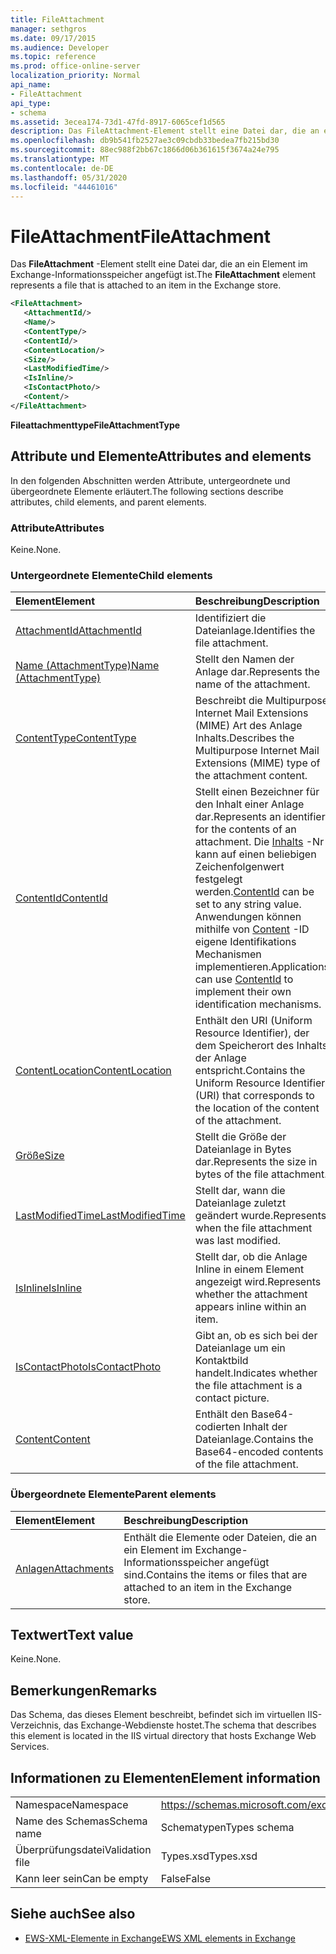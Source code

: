 ```yaml
---
title: FileAttachment
manager: sethgros
ms.date: 09/17/2015
ms.audience: Developer
ms.topic: reference
ms.prod: office-online-server
localization_priority: Normal
api_name:
- FileAttachment
api_type:
- schema
ms.assetid: 3ecea174-73d1-47fd-8917-6065cef1d565
description: Das FileAttachment-Element stellt eine Datei dar, die an ein Element im Exchange-Informationsspeicher angefügt ist.
ms.openlocfilehash: db9b541fb2527ae3c09cbdb33bedea7fb215bd30
ms.sourcegitcommit: 88ec988f2bb67c1866d06b361615f3674a24e795
ms.translationtype: MT
ms.contentlocale: de-DE
ms.lasthandoff: 05/31/2020
ms.locfileid: "44461016"
---
```

# <a name="fileattachment"></a><span data-ttu-id="4cfe6-103">FileAttachment</span><span class="sxs-lookup"><span data-stu-id="4cfe6-103">FileAttachment</span></span>

<span data-ttu-id="4cfe6-104">Das **FileAttachment** -Element stellt eine Datei dar, die an ein Element im Exchange-Informationsspeicher angefügt ist.</span><span class="sxs-lookup"><span data-stu-id="4cfe6-104">The **FileAttachment** element represents a file that is attached to an item in the Exchange store.</span></span> 
  
```XML
<FileAttachment>
   <AttachmentId/>
   <Name/>
   <ContentType/>
   <ContentId/>
   <ContentLocation/>
   <Size/>
   <LastModifiedTime/>
   <IsInline/>
   <IsContactPhoto/>
   <Content/>
</FileAttachment>
```

 <span data-ttu-id="4cfe6-105">**Fileattachmenttype**</span><span class="sxs-lookup"><span data-stu-id="4cfe6-105">**FileAttachmentType**</span></span>
## <a name="attributes-and-elements"></a><span data-ttu-id="4cfe6-106">Attribute und Elemente</span><span class="sxs-lookup"><span data-stu-id="4cfe6-106">Attributes and elements</span></span>

<span data-ttu-id="4cfe6-107">In den folgenden Abschnitten werden Attribute, untergeordnete und übergeordnete Elemente erläutert.</span><span class="sxs-lookup"><span data-stu-id="4cfe6-107">The following sections describe attributes, child elements, and parent elements.</span></span>
  
### <a name="attributes"></a><span data-ttu-id="4cfe6-108">Attribute</span><span class="sxs-lookup"><span data-stu-id="4cfe6-108">Attributes</span></span>

<span data-ttu-id="4cfe6-109">Keine.</span><span class="sxs-lookup"><span data-stu-id="4cfe6-109">None.</span></span>
  
### <a name="child-elements"></a><span data-ttu-id="4cfe6-110">Untergeordnete Elemente</span><span class="sxs-lookup"><span data-stu-id="4cfe6-110">Child elements</span></span>

|<span data-ttu-id="4cfe6-111">**Element**</span><span class="sxs-lookup"><span data-stu-id="4cfe6-111">**Element**</span></span>|<span data-ttu-id="4cfe6-112">**Beschreibung**</span><span class="sxs-lookup"><span data-stu-id="4cfe6-112">**Description**</span></span>|
|:-----|:-----|
|[<span data-ttu-id="4cfe6-113">AttachmentId</span><span class="sxs-lookup"><span data-stu-id="4cfe6-113">AttachmentId</span></span>](attachmentid.md) <br/> |<span data-ttu-id="4cfe6-114">Identifiziert die Dateianlage.</span><span class="sxs-lookup"><span data-stu-id="4cfe6-114">Identifies the file attachment.</span></span>  <br/> |
|[<span data-ttu-id="4cfe6-115">Name (AttachmentType)</span><span class="sxs-lookup"><span data-stu-id="4cfe6-115">Name (AttachmentType)</span></span>](name-attachmenttype.md) <br/> |<span data-ttu-id="4cfe6-116">Stellt den Namen der Anlage dar.</span><span class="sxs-lookup"><span data-stu-id="4cfe6-116">Represents the name of the attachment.</span></span>  <br/> |
|[<span data-ttu-id="4cfe6-117">ContentType</span><span class="sxs-lookup"><span data-stu-id="4cfe6-117">ContentType</span></span>](contenttype.md) <br/> |<span data-ttu-id="4cfe6-118">Beschreibt die Multipurpose Internet Mail Extensions (MIME) Art des Anlage Inhalts.</span><span class="sxs-lookup"><span data-stu-id="4cfe6-118">Describes the Multipurpose Internet Mail Extensions (MIME) type of the attachment content.</span></span>  <br/> |
|[<span data-ttu-id="4cfe6-119">ContentId</span><span class="sxs-lookup"><span data-stu-id="4cfe6-119">ContentId</span></span>](contentid.md) <br/> |<span data-ttu-id="4cfe6-120">Stellt einen Bezeichner für den Inhalt einer Anlage dar.</span><span class="sxs-lookup"><span data-stu-id="4cfe6-120">Represents an identifier for the contents of an attachment.</span></span> <span data-ttu-id="4cfe6-121">Die [Inhalts](contentid.md) -Nr kann auf einen beliebigen Zeichenfolgenwert festgelegt werden.</span><span class="sxs-lookup"><span data-stu-id="4cfe6-121">[ContentId](contentid.md) can be set to any string value.</span></span> <span data-ttu-id="4cfe6-122">Anwendungen können mithilfe von [Content](contentid.md) -ID eigene Identifikations Mechanismen implementieren.</span><span class="sxs-lookup"><span data-stu-id="4cfe6-122">Applications can use [ContentId](contentid.md) to implement their own identification mechanisms.</span></span>  <br/> |
|[<span data-ttu-id="4cfe6-123">ContentLocation</span><span class="sxs-lookup"><span data-stu-id="4cfe6-123">ContentLocation</span></span>](contentlocation.md) <br/> |<span data-ttu-id="4cfe6-124">Enthält den URI (Uniform Resource Identifier), der dem Speicherort des Inhalts der Anlage entspricht.</span><span class="sxs-lookup"><span data-stu-id="4cfe6-124">Contains the Uniform Resource Identifier (URI) that corresponds to the location of the content of the attachment.</span></span>  <br/> |
|[<span data-ttu-id="4cfe6-125">Größe</span><span class="sxs-lookup"><span data-stu-id="4cfe6-125">Size</span></span>](size.md) <br/> |<span data-ttu-id="4cfe6-126">Stellt die Größe der Dateianlage in Bytes dar.</span><span class="sxs-lookup"><span data-stu-id="4cfe6-126">Represents the size in bytes of the file attachment.</span></span>  <br/> |
|[<span data-ttu-id="4cfe6-127">LastModifiedTime</span><span class="sxs-lookup"><span data-stu-id="4cfe6-127">LastModifiedTime</span></span>](lastmodifiedtime.md) <br/> |<span data-ttu-id="4cfe6-128">Stellt dar, wann die Dateianlage zuletzt geändert wurde.</span><span class="sxs-lookup"><span data-stu-id="4cfe6-128">Represents when the file attachment was last modified.</span></span>  <br/> |
|[<span data-ttu-id="4cfe6-129">IsInline</span><span class="sxs-lookup"><span data-stu-id="4cfe6-129">IsInline</span></span>](isinline.md) <br/> |<span data-ttu-id="4cfe6-130">Stellt dar, ob die Anlage Inline in einem Element angezeigt wird.</span><span class="sxs-lookup"><span data-stu-id="4cfe6-130">Represents whether the attachment appears inline within an item.</span></span>  <br/> |
|[<span data-ttu-id="4cfe6-131">IsContactPhoto</span><span class="sxs-lookup"><span data-stu-id="4cfe6-131">IsContactPhoto</span></span>](iscontactphoto.md) <br/> |<span data-ttu-id="4cfe6-132">Gibt an, ob es sich bei der Dateianlage um ein Kontaktbild handelt.</span><span class="sxs-lookup"><span data-stu-id="4cfe6-132">Indicates whether the file attachment is a contact picture.</span></span>  <br/> |
|[<span data-ttu-id="4cfe6-133">Content</span><span class="sxs-lookup"><span data-stu-id="4cfe6-133">Content</span></span>](content.md) <br/> |<span data-ttu-id="4cfe6-134">Enthält den Base64-codierten Inhalt der Dateianlage.</span><span class="sxs-lookup"><span data-stu-id="4cfe6-134">Contains the Base64-encoded contents of the file attachment.</span></span>  <br/> |
   
### <a name="parent-elements"></a><span data-ttu-id="4cfe6-135">Übergeordnete Elemente</span><span class="sxs-lookup"><span data-stu-id="4cfe6-135">Parent elements</span></span>

|<span data-ttu-id="4cfe6-136">**Element**</span><span class="sxs-lookup"><span data-stu-id="4cfe6-136">**Element**</span></span>|<span data-ttu-id="4cfe6-137">**Beschreibung**</span><span class="sxs-lookup"><span data-stu-id="4cfe6-137">**Description**</span></span>|
|:-----|:-----|
|[<span data-ttu-id="4cfe6-138">Anlagen</span><span class="sxs-lookup"><span data-stu-id="4cfe6-138">Attachments</span></span>](attachments-ex15websvcsotherref.md) <br/> |<span data-ttu-id="4cfe6-139">Enthält die Elemente oder Dateien, die an ein Element im Exchange-Informationsspeicher angefügt sind.</span><span class="sxs-lookup"><span data-stu-id="4cfe6-139">Contains the items or files that are attached to an item in the Exchange store.</span></span>  <br/> |
   
## <a name="text-value"></a><span data-ttu-id="4cfe6-140">Textwert</span><span class="sxs-lookup"><span data-stu-id="4cfe6-140">Text value</span></span>

<span data-ttu-id="4cfe6-141">Keine.</span><span class="sxs-lookup"><span data-stu-id="4cfe6-141">None.</span></span>
  
## <a name="remarks"></a><span data-ttu-id="4cfe6-142">Bemerkungen</span><span class="sxs-lookup"><span data-stu-id="4cfe6-142">Remarks</span></span>

<span data-ttu-id="4cfe6-143">Das Schema, das dieses Element beschreibt, befindet sich im virtuellen IIS-Verzeichnis, das Exchange-Webdienste hostet.</span><span class="sxs-lookup"><span data-stu-id="4cfe6-143">The schema that describes this element is located in the IIS virtual directory that hosts Exchange Web Services.</span></span>
  
## <a name="element-information"></a><span data-ttu-id="4cfe6-144">Informationen zu Elementen</span><span class="sxs-lookup"><span data-stu-id="4cfe6-144">Element information</span></span>

|||
|:-----|:-----|
|<span data-ttu-id="4cfe6-145">Namespace</span><span class="sxs-lookup"><span data-stu-id="4cfe6-145">Namespace</span></span>  <br/> |https://schemas.microsoft.com/exchange/services/2006/types  <br/> |
|<span data-ttu-id="4cfe6-146">Name des Schemas</span><span class="sxs-lookup"><span data-stu-id="4cfe6-146">Schema name</span></span>  <br/> |<span data-ttu-id="4cfe6-147">Schematypen</span><span class="sxs-lookup"><span data-stu-id="4cfe6-147">Types schema</span></span>  <br/> |
|<span data-ttu-id="4cfe6-148">Überprüfungsdatei</span><span class="sxs-lookup"><span data-stu-id="4cfe6-148">Validation file</span></span>  <br/> |<span data-ttu-id="4cfe6-149">Types.xsd</span><span class="sxs-lookup"><span data-stu-id="4cfe6-149">Types.xsd</span></span>  <br/> |
|<span data-ttu-id="4cfe6-150">Kann leer sein</span><span class="sxs-lookup"><span data-stu-id="4cfe6-150">Can be empty</span></span>  <br/> |<span data-ttu-id="4cfe6-151">False</span><span class="sxs-lookup"><span data-stu-id="4cfe6-151">False</span></span>  <br/> |
   
## <a name="see-also"></a><span data-ttu-id="4cfe6-152">Siehe auch</span><span class="sxs-lookup"><span data-stu-id="4cfe6-152">See also</span></span>



- [<span data-ttu-id="4cfe6-153">EWS-XML-Elemente in Exchange</span><span class="sxs-lookup"><span data-stu-id="4cfe6-153">EWS XML elements in Exchange</span></span>](ews-xml-elements-in-exchange.md)

